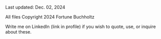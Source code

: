 Last updated: Dec. 02, 2024

All files Copyright 2024 Fortune Buchholtz

Write me on LinkedIn (link in profile) if you wish to quote, use, or inquire about these.
